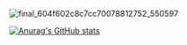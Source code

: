 ![final_604f602c8c7cc70078812752_550597](https://user-images.githubusercontent.com/78216950/111160742-c56cb800-8570-11eb-9c0c-f7cef98ac47b.gif)

[![Anurag's GitHub stats](https://github-readme-stats.vercel.app/api?username=ShadowbreakerGD)](https://github.com/anuraghazra/github-readme-stats)
